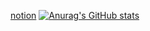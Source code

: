 [notion](https://bit.ly/3tVvSJv)
[![Anurag's GitHub stats](https://github-readme-stats.vercel.app/api?username=Zaehyeon2)](https://github.com/anuraghazra/github-readme-stats)

